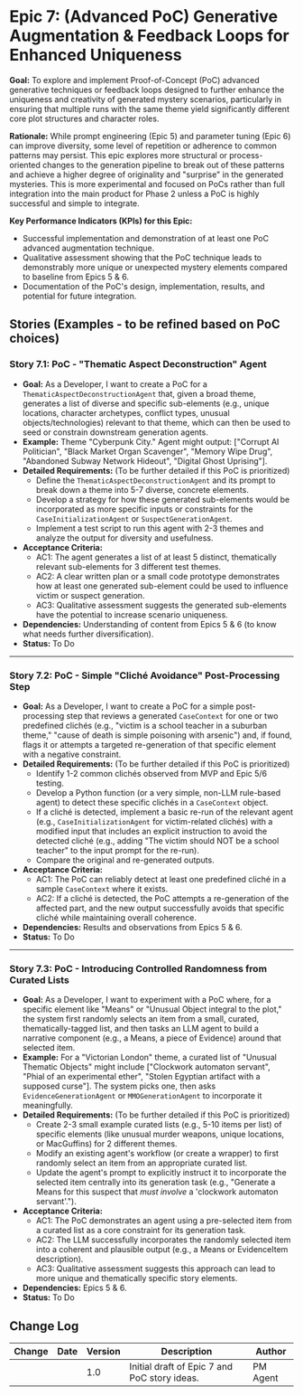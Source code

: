 # Epic 7: (Advanced PoC) Generative Augmentation & Feedback Loops for Enhanced Uniqueness

**Goal:** To explore and implement Proof-of-Concept (PoC) advanced generative techniques or feedback loops designed to further enhance the uniqueness and creativity of generated mystery scenarios, particularly in ensuring that multiple runs with the same theme yield significantly different core plot structures and character roles.

**Rationale:** While prompt engineering (Epic 5) and parameter tuning (Epic 6) can improve diversity, some level of repetition or adherence to common patterns may persist. This epic explores more structural or process-oriented changes to the generation pipeline to break out of these patterns and achieve a higher degree of originality and "surprise" in the generated mysteries. This is more experimental and focused on PoCs rather than full integration into the main product for Phase 2 unless a PoC is highly successful and simple to integrate.

**Key Performance Indicators (KPIs) for this Epic:**
-   Successful implementation and demonstration of at least one PoC advanced augmentation technique.
-   Qualitative assessment showing that the PoC technique leads to demonstrably more unique or unexpected mystery elements compared to baseline from Epics 5 & 6.
-   Documentation of the PoC's design, implementation, results, and potential for future integration.

## Stories (Examples - to be refined based on PoC choices)

### Story 7.1: PoC - "Thematic Aspect Deconstruction" Agent

-   **Goal:** As a Developer, I want to create a PoC for a `ThematicAspectDeconstructionAgent` that, given a broad theme, generates a list of diverse and specific sub-elements (e.g., unique locations, character archetypes, conflict types, unusual objects/technologies) relevant to that theme, which can then be used to seed or constrain downstream generation agents.
-   **Example:** Theme "Cyberpunk City." Agent might output: ["Corrupt AI Politician", "Black Market Organ Scavenger", "Memory Wipe Drug", "Abandoned Subway Network Hideout", "Digital Ghost Uprising"].
-   **Detailed Requirements:** (To be further detailed if this PoC is prioritized)
    -   Define the `ThematicAspectDeconstructionAgent` and its prompt to break down a theme into 5-7 diverse, concrete elements.
    -   Develop a strategy for how these generated sub-elements would be incorporated as more specific inputs or constraints for the `CaseInitializationAgent` or `SuspectGenerationAgent`.
    -   Implement a test script to run this agent with 2-3 themes and analyze the output for diversity and usefulness.
-   **Acceptance Criteria:**
    -   AC1: The agent generates a list of at least 5 distinct, thematically relevant sub-elements for 3 different test themes.
    -   AC2: A clear written plan or a small code prototype demonstrates how at least one generated sub-element could be used to influence victim or suspect generation.
    -   AC3: Qualitative assessment suggests the generated sub-elements have the potential to increase scenario uniqueness.
-   **Dependencies:** Understanding of content from Epics 5 & 6 (to know what needs further diversification).
-   **Status:** To Do

---

### Story 7.2: PoC - Simple "Cliché Avoidance" Post-Processing Step

-   **Goal:** As a Developer, I want to create a PoC for a simple post-processing step that reviews a generated `CaseContext` for one or two predefined clichés (e.g., "victim is a school teacher in a suburban theme," "cause of death is simple poisoning with arsenic") and, if found, flags it or attempts a targeted re-generation of that specific element with a negative constraint.
-   **Detailed Requirements:** (To be further detailed if this PoC is prioritized)
    -   Identify 1-2 common clichés observed from MVP and Epic 5/6 testing.
    -   Develop a Python function (or a very simple, non-LLM rule-based agent) to detect these specific clichés in a `CaseContext` object.
    -   If a cliché is detected, implement a basic re-run of the relevant agent (e.g., `CaseInitializationAgent` for victim-related clichés) with a modified input that includes an explicit instruction to avoid the detected cliché (e.g., adding "The victim should NOT be a school teacher" to the input prompt for the re-run).
    -   Compare the original and re-generated outputs.
-   **Acceptance Criteria:**
    -   AC1: The PoC can reliably detect at least one predefined cliché in a sample `CaseContext` where it exists.
    -   AC2: If a cliché is detected, the PoC attempts a re-generation of the affected part, and the new output successfully avoids that specific cliché while maintaining overall coherence.
-   **Dependencies:** Results and observations from Epics 5 & 6.
-   **Status:** To Do

---

### Story 7.3: PoC - Introducing Controlled Randomness from Curated Lists

-   **Goal:** As a Developer, I want to experiment with a PoC where, for a specific element like "Means" or "Unusual Object integral to the plot," the system first randomly selects an item from a small, curated, thematically-tagged list, and then tasks an LLM agent to build a narrative component (e.g., a Means, a piece of Evidence) around that selected item.
-   **Example:** For a "Victorian London" theme, a curated list of "Unusual Thematic Objects" might include ["Clockwork automaton servant", "Phial of an experimental ether", "Stolen Egyptian artifact with a supposed curse"]. The system picks one, then asks `EvidenceGenerationAgent` or `MMOGenerationAgent` to incorporate it meaningfully.
-   **Detailed Requirements:** (To be further detailed if this PoC is prioritized)
    -   Create 2-3 small example curated lists (e.g., 5-10 items per list) of specific elements (like unusual murder weapons, unique locations, or MacGuffins) for 2 different themes.
    -   Modify an existing agent's workflow (or create a wrapper) to first randomly select an item from an appropriate curated list.
    -   Update the agent's prompt to explicitly instruct it to incorporate the selected item centrally into its generation task (e.g., "Generate a Means for this suspect that *must involve* a 'clockwork automaton servant'.").
-   **Acceptance Criteria:**
    -   AC1: The PoC demonstrates an agent using a pre-selected item from a curated list as a core constraint for its generation task.
    -   AC2: The LLM successfully incorporates the randomly selected item into a coherent and plausible output (e.g., a Means or EvidenceItem description).
    -   AC3: Qualitative assessment suggests this approach can lead to more unique and thematically specific story elements.
-   **Dependencies:** Epics 5 & 6.
-   **Status:** To Do

## Change Log

| Change | Date | Version | Description | Author |
| ------ | ---- | ------- | ----------- | ------ |
|        |      | 1.0     | Initial draft of Epic 7 and PoC story ideas. | PM Agent | 